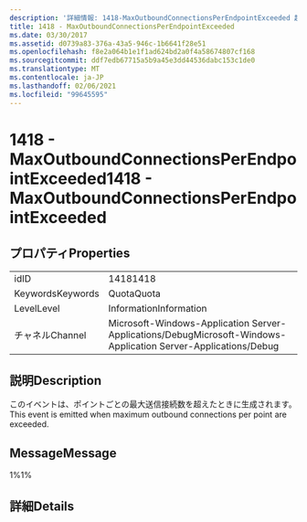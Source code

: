 ```yaml
---
description: '詳細情報: 1418-MaxOutboundConnectionsPerEndpointExceeded 超えました'
title: 1418 - MaxOutboundConnectionsPerEndpointExceeded
ms.date: 03/30/2017
ms.assetid: d0739a83-376a-43a5-946c-1b6641f28e51
ms.openlocfilehash: f8e2a064b1e1f1ad624bd2a0f4a58674807cf168
ms.sourcegitcommit: ddf7edb67715a5b9a45e3dd44536dabc153c1de0
ms.translationtype: MT
ms.contentlocale: ja-JP
ms.lasthandoff: 02/06/2021
ms.locfileid: "99645595"
---
```

# <a name="1418---maxoutboundconnectionsperendpointexceeded"></a><span data-ttu-id="61d18-103">1418 - MaxOutboundConnectionsPerEndpointExceeded</span><span class="sxs-lookup"><span data-stu-id="61d18-103">1418 - MaxOutboundConnectionsPerEndpointExceeded</span></span>

## <a name="properties"></a><span data-ttu-id="61d18-104">プロパティ</span><span class="sxs-lookup"><span data-stu-id="61d18-104">Properties</span></span>  
  
|||  
|-|-|  
|<span data-ttu-id="61d18-105">id</span><span class="sxs-lookup"><span data-stu-id="61d18-105">ID</span></span>|<span data-ttu-id="61d18-106">1418</span><span class="sxs-lookup"><span data-stu-id="61d18-106">1418</span></span>|  
|<span data-ttu-id="61d18-107">Keywords</span><span class="sxs-lookup"><span data-stu-id="61d18-107">Keywords</span></span>|<span data-ttu-id="61d18-108">Quota</span><span class="sxs-lookup"><span data-stu-id="61d18-108">Quota</span></span>|  
|<span data-ttu-id="61d18-109">Level</span><span class="sxs-lookup"><span data-stu-id="61d18-109">Level</span></span>|<span data-ttu-id="61d18-110">Information</span><span class="sxs-lookup"><span data-stu-id="61d18-110">Information</span></span>|  
|<span data-ttu-id="61d18-111">チャネル</span><span class="sxs-lookup"><span data-stu-id="61d18-111">Channel</span></span>|<span data-ttu-id="61d18-112">Microsoft-Windows-Application Server-Applications/Debug</span><span class="sxs-lookup"><span data-stu-id="61d18-112">Microsoft-Windows-Application Server-Applications/Debug</span></span>|  
  
## <a name="description"></a><span data-ttu-id="61d18-113">説明</span><span class="sxs-lookup"><span data-stu-id="61d18-113">Description</span></span>  

 <span data-ttu-id="61d18-114">このイベントは、ポイントごとの最大送信接続数を超えたときに生成されます。</span><span class="sxs-lookup"><span data-stu-id="61d18-114">This event is emitted when maximum outbound connections per point are exceeded.</span></span>  
  
## <a name="message"></a><span data-ttu-id="61d18-115">Message</span><span class="sxs-lookup"><span data-stu-id="61d18-115">Message</span></span>  

 <span data-ttu-id="61d18-116">1%</span><span class="sxs-lookup"><span data-stu-id="61d18-116">1%</span></span>  
  
## <a name="details"></a><span data-ttu-id="61d18-117">詳細</span><span class="sxs-lookup"><span data-stu-id="61d18-117">Details</span></span>
